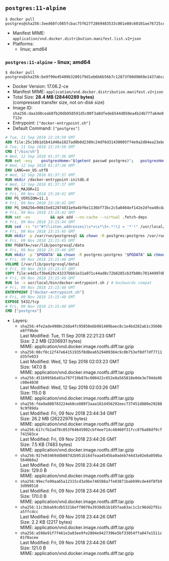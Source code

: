 ## `postgres:11-alpine`

```console
$ docker pull postgres@sha256:3eed68fc085fcbac75f627f2869483533c001e08c60101ae76725cef5042c199
```

-	Manifest MIME: `application/vnd.docker.distribution.manifest.list.v2+json`
-	Platforms:
	-	linux; amd64

### `postgres:11-alpine` - linux; amd64

```console
$ docker pull postgres@sha256:be9f99ed5409b32091f9d1eb6b6b56b7c12873f00d9869e1437abca39b44c70e
```

-	Docker Version: 17.06.2-ce
-	Manifest MIME: `application/vnd.docker.distribution.manifest.v2+json`
-	Total Size: **28.4 MB (28440289 bytes)**  
	(compressed transfer size, not on-disk size)
-	Image ID: `sha256:daa3d8ceab8fb20db958591d5c00f3a8dfedeb544d050ea4b24b77fa64e0f12e`
-	Entrypoint: `["docker-entrypoint.sh"]`
-	Default Command: `["postgres"]`

```dockerfile
# Tue, 11 Sep 2018 22:19:50 GMT
ADD file:25c10b1d1b41d46a1827ad0b0d2389c24df6d31430005ff4e9a2d84ea23ebd42 in / 
# Tue, 11 Sep 2018 22:19:50 GMT
CMD ["/bin/sh"]
# Wed, 12 Sep 2018 01:37:36 GMT
RUN set -ex; 	postgresHome="$(getent passwd postgres)"; 	postgresHome="$(echo "$postgresHome" | cut -d: -f6)"; 	[ "$postgresHome" = '/var/lib/postgresql' ]; 	mkdir -p "$postgresHome"; 	chown -R postgres:postgres "$postgresHome"
# Wed, 12 Sep 2018 01:37:36 GMT
ENV LANG=en_US.utf8
# Wed, 12 Sep 2018 01:37:37 GMT
RUN mkdir /docker-entrypoint-initdb.d
# Wed, 12 Sep 2018 01:37:37 GMT
ENV PG_MAJOR=11
# Fri, 09 Nov 2018 23:10:41 GMT
ENV PG_VERSION=11.1
# Fri, 09 Nov 2018 23:10:41 GMT
ENV PG_SHA256=90815e812874831e9a4bf6e1136bf73bc2c5a0464ef142e2dfea40cda206db08
# Fri, 09 Nov 2018 23:15:42 GMT
RUN set -ex 		&& apk add --no-cache --virtual .fetch-deps 		ca-certificates 		openssl 		tar 		&& wget -O postgresql.tar.bz2 "https://ftp.postgresql.org/pub/source/v$PG_VERSION/postgresql-$PG_VERSION.tar.bz2" 	&& echo "$PG_SHA256 *postgresql.tar.bz2" | sha256sum -c - 	&& mkdir -p /usr/src/postgresql 	&& tar 		--extract 		--file postgresql.tar.bz2 		--directory /usr/src/postgresql 		--strip-components 1 	&& rm postgresql.tar.bz2 		&& apk add --no-cache --virtual .build-deps 		bison 		coreutils 		dpkg-dev dpkg 		flex 		gcc 		libc-dev 		libedit-dev 		libxml2-dev 		libxslt-dev 		make 		openssl-dev 		perl-utils 		perl-ipc-run 		util-linux-dev 		zlib-dev 		icu-dev 		&& cd /usr/src/postgresql 	&& awk '$1 == "#define" && $2 == "DEFAULT_PGSOCKET_DIR" && $3 == "\"/tmp\"" { $3 = "\"/var/run/postgresql\""; print; next } { print }' src/include/pg_config_manual.h > src/include/pg_config_manual.h.new 	&& grep '/var/run/postgresql' src/include/pg_config_manual.h.new 	&& mv src/include/pg_config_manual.h.new src/include/pg_config_manual.h 	&& gnuArch="$(dpkg-architecture --query DEB_BUILD_GNU_TYPE)" 	&& wget -O config/config.guess 'https://git.savannah.gnu.org/cgit/config.git/plain/config.guess?id=7d3d27baf8107b630586c962c057e22149653deb' 	&& wget -O config/config.sub 'https://git.savannah.gnu.org/cgit/config.git/plain/config.sub?id=7d3d27baf8107b630586c962c057e22149653deb' 	&& ./configure 		--build="$gnuArch" 		--enable-integer-datetimes 		--enable-thread-safety 		--enable-tap-tests 		--disable-rpath 		--with-uuid=e2fs 		--with-gnu-ld 		--with-pgport=5432 		--with-system-tzdata=/usr/share/zoneinfo 		--prefix=/usr/local 		--with-includes=/usr/local/include 		--with-libraries=/usr/local/lib 				--with-openssl 		--with-libxml 		--with-libxslt 		--with-icu 	&& make -j "$(nproc)" world 	&& make install-world 	&& make -C contrib install 		&& runDeps="$( 		scanelf --needed --nobanner --format '%n#p' --recursive /usr/local 			| tr ',' '\n' 			| sort -u 			| awk 'system("[ -e /usr/local/lib/" $1 " ]") == 0 { next } { print "so:" $1 }' 	)" 	&& apk add --no-cache --virtual .postgresql-rundeps 		$runDeps 		bash 		su-exec 		tzdata 	&& apk del .fetch-deps .build-deps 	&& cd / 	&& rm -rf 		/usr/src/postgresql 		/usr/local/share/doc 		/usr/local/share/man 	&& find /usr/local -name '*.a' -delete
# Fri, 09 Nov 2018 23:15:44 GMT
RUN sed -ri "s!^#?(listen_addresses)\s*=\s*\S+.*!\1 = '*'!" /usr/local/share/postgresql/postgresql.conf.sample
# Fri, 09 Nov 2018 23:15:45 GMT
RUN mkdir -p /var/run/postgresql && chown -R postgres:postgres /var/run/postgresql && chmod 2777 /var/run/postgresql
# Fri, 09 Nov 2018 23:15:45 GMT
ENV PGDATA=/var/lib/postgresql/data
# Fri, 09 Nov 2018 23:15:46 GMT
RUN mkdir -p "$PGDATA" && chown -R postgres:postgres "$PGDATA" && chmod 777 "$PGDATA" # this 777 will be replaced by 700 at runtime (allows semi-arbitrary "--user" values)
# Fri, 09 Nov 2018 23:15:46 GMT
VOLUME [/var/lib/postgresql/data]
# Fri, 09 Nov 2018 23:15:47 GMT
COPY file:e4d1cf3be629c43237bbb1e31a071c44ad8c72b8285cb3fb00c70144997dbdb8 in /usr/local/bin/ 
# Fri, 09 Nov 2018 23:15:48 GMT
RUN ln -s usr/local/bin/docker-entrypoint.sh / # backwards compat
# Fri, 09 Nov 2018 23:15:48 GMT
ENTRYPOINT ["docker-entrypoint.sh"]
# Fri, 09 Nov 2018 23:15:48 GMT
EXPOSE 5432/tcp
# Fri, 09 Nov 2018 23:15:49 GMT
CMD ["postgres"]
```

-	Layers:
	-	`sha256:4fe2ade4980c2dda4fc95858ebb981489baec8c1e4bd282ab1c3560be8ff9bde`  
		Last Modified: Tue, 11 Sep 2018 22:21:23 GMT  
		Size: 2.2 MB (2206931 bytes)  
		MIME: application/vnd.docker.image.rootfs.diff.tar.gzip
	-	`sha256:08cf8c12f47e64151935f8d8ea6529409384c9c0b753ef0df7df7711d35fe033`  
		Last Modified: Wed, 12 Sep 2018 02:03:23 GMT  
		Size: 147.0 B  
		MIME: application/vnd.docker.image.rootfs.diff.tar.gzip
	-	`sha256:451b995b6a91a797f19b87bc008422c652e8a565818e0de3e794da96c08e4030`  
		Last Modified: Wed, 12 Sep 2018 02:03:26 GMT  
		Size: 115.0 B  
		MIME: application/vnd.docker.image.rootfs.diff.tar.gzip
	-	`sha256:fda9a808783224eb0ce089f3aaa181d456292eec737451d880e292889c9f89da`  
		Last Modified: Fri, 09 Nov 2018 23:44:34 GMT  
		Size: 26.2 MB (26222976 bytes)  
		MIME: application/vnd.docker.image.rootfs.diff.tar.gzip
	-	`sha256:617cfb2ad78c053f64645902cbf4ee714c48460f31fcc076a88df9cf741503ce`  
		Last Modified: Fri, 09 Nov 2018 23:44:26 GMT  
		Size: 7.5 KB (7483 bytes)  
		MIME: application/vnd.docker.image.rootfs.diff.tar.gzip
	-	`sha256:927e03469ddb087d2b951b16dfeaa4545ba0adeb744d3a92e8a050ba564068a2`  
		Last Modified: Fri, 09 Nov 2018 23:44:26 GMT  
		Size: 129.0 B  
		MIME: application/vnd.docker.image.rootfs.diff.tar.gzip
	-	`sha256:99ecfe99aa65a12315cd3a9be746588a7fe03871bab699cde44f8fb93d990518`  
		Last Modified: Fri, 09 Nov 2018 23:44:26 GMT  
		Size: 170.0 B  
		MIME: application/vnd.docker.image.rootfs.diff.tar.gzip
	-	`sha256:11c3bbab9cdb53216eff8078a3938db1b185faa63ac1c2c96dd2f91ca5ffcdcc`  
		Last Modified: Fri, 09 Nov 2018 23:44:26 GMT  
		Size: 2.2 KB (2217 bytes)  
		MIME: application/vnd.docker.image.rootfs.diff.tar.gzip
	-	`sha256:a598e91f7f461e3a03ee9fe2804e9427396e5bf33054ffa047e1511c01f0acee`  
		Last Modified: Fri, 09 Nov 2018 23:44:26 GMT  
		Size: 121.0 B  
		MIME: application/vnd.docker.image.rootfs.diff.tar.gzip
